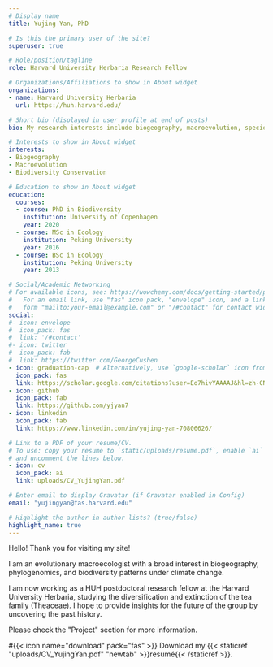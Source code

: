 ```yaml
---
# Display name
title: Yujing Yan, PhD

# Is this the primary user of the site?
superuser: true

# Role/position/tagline
role: Harvard University Herbaria Research Fellow

# Organizations/Affiliations to show in About widget
organizations:
- name: Harvard University Herbaria
  url: https://huh.harvard.edu/

# Short bio (displayed in user profile at end of posts)
bio: My research interests include biogeography, macroevolution, species diversity patterns and climate change conservation.

# Interests to show in About widget
interests:
- Biogeography
- Macroevolution
- Biodiversity Conservation

# Education to show in About widget
education:
  courses:
  - course: PhD in Biodiversity
    institution: University of Copenhagen
    year: 2020
  - course: MSc in Ecology
    institution: Peking University
    year: 2016
  - course: BSc in Ecology
    institution: Peking University
    year: 2013

# Social/Academic Networking
# For available icons, see: https://wowchemy.com/docs/getting-started/page-builder/#icons
#   For an email link, use "fas" icon pack, "envelope" icon, and a link in the
#   form "mailto:your-email@example.com" or "/#contact" for contact widget.
social:
#- icon: envelope
#  icon_pack: fas
#  link: '/#contact'
#- icon: twitter
#  icon_pack: fab
#  link: https://twitter.com/GeorgeCushen
- icon: graduation-cap  # Alternatively, use `google-scholar` icon from `ai` icon pack
  icon_pack: fas
  link: https://scholar.google.com/citations?user=Eo7hivYAAAAJ&hl=zh-CN
- icon: github
  icon_pack: fab
  link: https://github.com/yjyan7
- icon: linkedin
  icon_pack: fab
  link: https://www.linkedin.com/in/yujing-yan-70806626/

# Link to a PDF of your resume/CV.
# To use: copy your resume to `static/uploads/resume.pdf`, enable `ai` icons in `params.toml`, 
# and uncomment the lines below.
- icon: cv
  icon_pack: ai
  link: uploads/CV_YujingYan.pdf

# Enter email to display Gravatar (if Gravatar enabled in Config)
email: "yujingyan@fas.harvard.edu"

# Highlight the author in author lists? (true/false)
highlight_name: true
---
```


Hello! Thank you for visiting my site! 

I am an evolutionary macroecologist with a broad interest in biogeography, phylogenomics, and biodiversity patterns under climate change. 

I am now working as a HUH postdoctoral research fellow at the Harvard University Herbaria, studying the diversification and extinction of the tea family (Theaceae). I hope to provide insights for the future of the group by uncovering the past history. 

Please check the "Project" section for more information. 

#{{< icon name="download" pack="fas" >}} Download my {{< staticref "uploads/CV_YujingYan.pdf" "newtab" >}}resumé{{< /staticref >}}.
